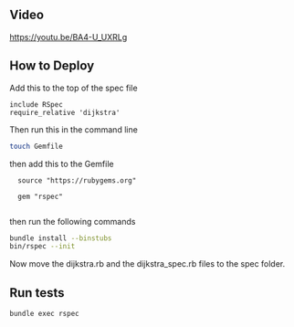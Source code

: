 ## Video
https://youtu.be/BA4-U_UXRLg

## How to Deploy

Add this to the top of the spec file
```
include RSpec
require_relative 'dijkstra'
```

Then run this in the command line

```bash
touch Gemfile
```

then add this to the Gemfile

```
  source "https://rubygems.org"

  gem "rspec"
  
```

then run the following commands

```bash
bundle install --binstubs
bin/rspec --init
```

Now move the dijkstra.rb and the dijkstra_spec.rb files to the spec folder.

## Run tests
```bash
bundle exec rspec
```